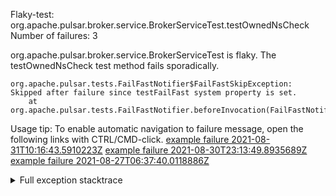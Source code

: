         
Flaky-test: org.apache.pulsar.broker.service.BrokerServiceTest.testOwnedNsCheck
Number of failures: 3

org.apache.pulsar.broker.service.BrokerServiceTest is flaky. The testOwnedNsCheck test method fails sporadically.

```
org.apache.pulsar.tests.FailFastNotifier$FailFastSkipException: Skipped after failure since testFailFast system property is set.
	at org.apache.pulsar.tests.FailFastNotifier.beforeInvocation(FailFastNotifier.java:88)

```

Usage tip: To enable automatic navigation to failure message, open the following links with CTRL/CMD-click.
[example failure 2021-08-31T10:16:43.5910223Z](https://github.com/apache/pulsar/runs/3471501156?check_suite_focus=true#step:10:2421)
[example failure 2021-08-30T23:13:49.8935689Z](https://github.com/apache/pulsar/runs/3467152431?check_suite_focus=true#step:9:1741)
[example failure 2021-08-27T06:37:40.0118886Z](https://github.com/apache/pulsar/runs/3440411059?check_suite_focus=true#step:9:3663)


<details>
<summary>Full exception stacktrace</summary>
<code><pre>
org.apache.pulsar.tests.FailFastNotifier$FailFastSkipException: Skipped after failure since testFailFast system property is set.
	at org.apache.pulsar.tests.FailFastNotifier.beforeInvocation(FailFastNotifier.java:88)

</pre></code>
</details>

